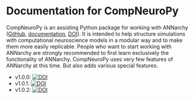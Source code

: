 # Documentation for CompNeuroPy

CompNeuroPy is an assisting Python package for working with ANNarchy ([GitHub](https://github.com/ANNarchy/ANNarchy), [documentation](https://annarchy.github.io/), [DOI](https://doi.org/10.5281/zenodo.6415039)). It is intended to help structure simulations with computational neuroscience models in a modular way and to make them more easily replicable.
People who want to start working with ANNarchy are strongly recommended to first learn exclusively the functionality of ANNarchy. CompNeuroPy uses very few features of ANNarchy at this time. But also adds various special features.

- v1.0.0: [![DOI](https://zenodo.org/badge/DOI/10.5281/zenodo.10497611.svg)](https://doi.org/10.5281/zenodo.10497611)
- v1.0.1: [![DOI](https://zenodo.org/badge/DOI/10.5281/zenodo.10793741.svg)](https://doi.org/10.5281/zenodo.10793741)
- v1.0.2: [![DOI](https://zenodo.org/badge/DOI/10.5281/zenodo.11917511.svg)](https://doi.org/10.5281/zenodo.11917511)